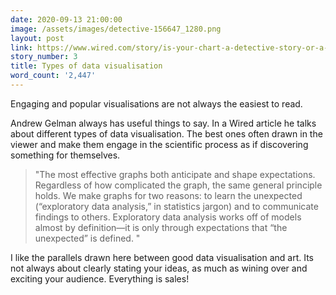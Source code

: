 ```yaml
---
date: 2020-09-13 21:00:00
image: /assets/images/detective-156647_1280.png
layout: post
link: https://www.wired.com/story/is-your-chart-a-detective-story-or-a-police-report/
story_number: 3
title: Types of data visualisation
word_count: '2,447'
---
```


Engaging and popular visualisations are not always the easiest to read.

Andrew Gelman always has useful things to say. In a Wired article he talks about different types of data visualisation. The best ones often drawn in the viewer and make them engage in the scientific process as if discovering something for themselves.

> "The most effective graphs both anticipate and shape expectations. Regardless of how complicated the graph, the same general principle holds. We make graphs for two reasons: to learn the unexpected (“exploratory data analysis,” in statistics jargon) and to communicate findings to others. Exploratory data analysis works off of models almost by definition—it is only through expectations that “the unexpected” is defined. "

I like the parallels drawn here between good data visualisation and art. Its not always about clearly stating your ideas, as much as wining over and exciting your audience. Everything is sales!

